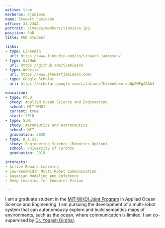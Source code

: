 ```yaml
---
active: true
kerberos: sjamieso
name: Stewart Jamieson
office: 31-234A
portrait: /images/members/sjamieso.jpg
position: PhD
title: PhD Student

links:
- type: LinkedIn
  url: https://www.linkedin.com/in/stewart-jamieson/
- type: GitHub
  url: https://github.com/SJamieson
- type: Website
  url: https://www.stewartjamieson.com/
- type: Google Scholar
  url: https://scholar.google.com/citations?hl=en&user=uOpGWFgAAAAJ

education:
- type: Ph.D.
  study: Applied Ocean Science and Engineering
  school: MIT-WHOI
  current: true
  start: 2018
- type: S.M.
  study: Aeronautics and Astronautics
  school: MIT
  graduation: 2020
- type: B.A.Sc.
  study: Engineering Science (Robotics Option)
  school: University of Toronto
  graduation: 2018

interests:
- Active Reward Learning
- Low-Bandwidth Multi-Robot Communication
- Bayesian Modeling and Inference
- Deep Learning for Computer Vision

---
```

I am a graduate student in the [MIT-WHOI Joint Program](http://mit.whoi.edu/) in Applied Ocean Science and Engineering. I am pursuing the development of a multi-robot system that can autonomously explore and build semantics maps of environments, such as the ocean, where communication is limited. I am co-supervised by [Dr. Yogesh Girdhar](http://warp.whoi.edu/).
